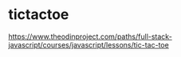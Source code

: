 # tictactoe
https://www.theodinproject.com/paths/full-stack-javascript/courses/javascript/lessons/tic-tac-toe
